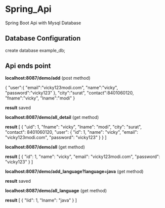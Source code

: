 # Spring_Api
Spring Boot Api with Mysql Database 


## Database Configuration 
create database example_db;



## Api ends point

**localhost:8087/demo/add** (post method)

{
  "user":{
    "email":"vicky123modi.com",
    "name":"vicky",
    "password":"vicky123"
  },
  "city":"surat",
  "contact":8401060120,
  "fname":"vicky",
  "lname":"modi"
}

**result** saved 

**localhost:8087/demo/all_detail** (get method)

**result** [
               {
                   "uid": 1,
                   "fname": "vicky",
                   "lname": "modi",
                   "city": "surat",
                   "contact": 8401060120,
                   "user": {
                       "id": 1,
                       "name": "vicky",
                       "email": "vicky123modi.com",
                       "password": "vicky123"
                   }
               }
           ]
           
**localhost:8087/demo/all** (get method)

**result** [
               {
                   "id": 1,
                   "name": "vicky",
                   "email": "vicky123modi.com",
                   "password": "vicky123"
               }
           ]
           
**localhost:8087/demo/add_language?language=java** (get method)

**result** saved

**localhost:8087/demo/all_language** (get method)

**result** [
               {
                   "lid": 1,
                   "lname": "java"
               }
           ]